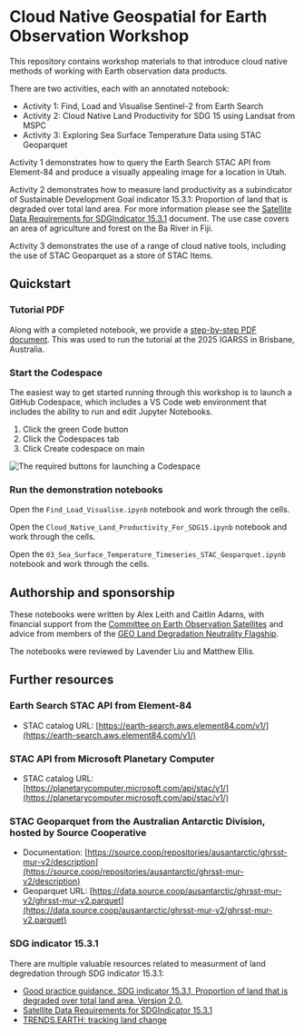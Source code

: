 # Cloud Native Geospatial for Earth Observation Workshop

This repository contains workshop materials to that introduce
cloud native methods of working with Earth observation data products.

There are two activities, each with an annotated notebook:

- Activity 1: Find, Load and Visualise Sentinel-2 from Earth Search
- Activity 2: Cloud Native Land Productivity for SDG 15 using Landsat from MSPC
- Activity 3: Exploring Sea Surface Temperature Data using STAC Geoparquet

Activity 1 demonstrates how to query the Earth Search STAC API from Element-84
and produce a visually appealing image for a location in Utah. 

Activity 2 demonstrates how to measure land productivity
as a subindicator of Sustainable Development Goal indicator 15.3.1:
Proportion of land that is degraded over total land area. For more information
please see the
[Satellite Data Requirements for SDGIndicator 15.3.1](https://ceos.org/sdg/files/supportsheets/SDG_15.3.1_EO_Satellite_Data_Requirements_31Aug2022.pdf)
document.
The use case covers an area of agriculture and forest on the Ba River in Fiji.

Activity 3 demonstrates the use of a range of cloud native tools, including
the use of STAC Geoparquet as a store of STAC Items.

## Quickstart

### Tutorial PDF

Along with a completed notebook, we provide a [step-by-step PDF document](https://drive.google.com/file/d/1JZ61UMjcYYbEfyukkZMPDtFC984Z7bNa/view?usp=sharing).
This was used to run the tutorial at the 2025 IGARSS in Brisbane, Australia.

### Start the Codespace

The easiest way to get started running through this workshop is to
launch a GitHub Codespace, which includes a VS Code web environment that
includes the ability to run and edit Jupyter Notebooks.

1. Click the green Code button
2. Click the Codespaces tab
3. Click Create codespace on main

![The required buttons for launching a Codespace](images/launch_codespace.png "Tabs for launching a Codespace in this Repository")

### Run the demonstration notebooks

Open the `Find_Load_Visualise.ipynb`
notebook and work through the cells.

Open the `Cloud_Native_Land_Productivity_For_SDG15.ipynb`
notebook and work through the cells.

Open the `03_Sea_Surface_Temperature_Timeseries_STAC_Geoparquet.ipynb`
notebook and work through the cells.

## Authorship and sponsorship

These notebooks were written by Alex Leith and Caitlin Adams, with
financial support from the
[Committee on Earth Observation Satellites](https://ceos.org/)
and advice from members of the [GEO Land Degradation Neutrality Flagship](https://geo-ldn.org/).

The notebooks were reviewed by Lavender Liu and Matthew Ellis.

## Further resources

### Earth Search STAC API from Element-84

* STAC catalog URL: [https://earth-search.aws.element84.com/v1/](https://earth-search.aws.element84.com/v1/)

### STAC API from Microsoft Planetary Computer

* STAC catalog URL: [https://planetarycomputer.microsoft.com/api/stac/v1/](https://planetarycomputer.microsoft.com/api/stac/v1/)

### STAC Geoparquet from the Australian Antarctic Division, hosted by Source Cooperative

* Documentation: [https://source.coop/repositories/ausantarctic/ghrsst-mur-v2/description](https://source.coop/repositories/ausantarctic/ghrsst-mur-v2/description)
* Geoparquet URL: [https://data.source.coop/ausantarctic/ghrsst-mur-v2/ghrsst-mur-v2.parquet](https://data.source.coop/ausantarctic/ghrsst-mur-v2/ghrsst-mur-v2.parquet)

### SDG indicator 15.3.1

There are multiple valuable resources related to measurment of land degredation through SDG indicator 15.3.1:

* [Good practice guidance. SDG indicator 15.3.1, Proportion of land that is degraded over total land area. Version 2.0.](https://www.unccd.int/resources/manuals-and-guides/good-practice-guidance-sdg-indicator-1531-proportion-land-degraded)
* [Satellite Data Requirements for SDGIndicator 15.3.1](https://ceos.org/sdg/files/supportsheets/SDG_15.3.1_EO_Satellite_Data_Requirements_31Aug2022.pdf)
* [TRENDS.EARTH: tracking land change](https://maps.trends.earth/map?tab=layers&zoom=7&center=lat%3D-8.477805461808186%26lng%3D-67.87353515625001&layers=%5B%5D&basemap=satellite)
